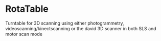 # RotaTable
Turntable for 3D scanning using either photogrammetry, videoscanning/kinectscanning or the david 3D scanner in both SLS and motor scan mode
